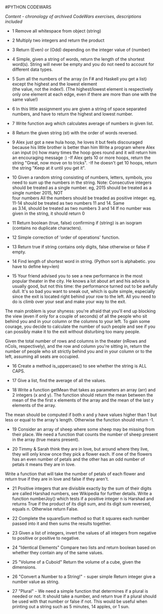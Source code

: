 #PYTHON CODEWARS

*Content - chronology of archived CodeWars exercises, descriptions included*

- 1 Remove all whitespace from object (string)

- 2 Multiply two integers and return the product

- 3 Return (Even) or (Odd) depending on the integer value of (number)

- 4 Simple, given a string of words, return the length of the shortest word(s).
 String will never be empty and you do not need to account for different data types.

- 5 Sum all the numbers of the array (in F# and Haskell you get a list) except the highest and the lowest element  
 (the value, not the index!).
 (The highest/lowest element is respectively only one element at each edge, even if there are more than one with the
 same value!)

- 6 In this little assignment you are given a string of space separated numbers, and have to return the highest and
 lowest number.

- 7 Write function avg which calculates average of numbers in given list.

- 8 Return the given string (st) with the order of words reversed.

- 9 Alex just got a new hula hoop, he loves it but feels discouraged because his little brother is better than him
 Write a program where Alex can input (n) how many times the hoop goes round and it will return him an encouraging
 message :)
 -If Alex gets 10 or more hoops, return the string "Great, now move on to tricks".
 -If he doesn't get 10 hoops, return the string "Keep at it until you get it".

- 10 Given a random string consisting of numbers, letters, symbols, you need to sum up the numbers in the string.
 Note:
 Consecutive integers should be treated as a single number. eg, 2015 should be treated as a single number 2015, NOT \
 four numbers
 All the numbers should be treaded as positive integer. eg, 11-14 should be treated as two numbers 11 and 14. Same  
 as
 3.14, should be treated as two numbers 3 and 14
 If no number was given in the string, it should return 0

- 11 Return boolean (true, false) confirming if (string) is an isogram (contains no duplicate characters).

- 12 Simple correction of 'order of operations' function.

- 13 Return true if string contains only digits, false otherwise or false if empty.

- 14 Find length of shortest word in string. (Python sort is alphabetic. you have to define key=len)

- 15 Your friend advised you to see a new performance in the most popular theater in the city. He knows a lot about
 art and his advice is usually good, but not this time: the performance turned out to be awfully dull. It's so bad
 you want to sneak out, which is quite simple, especially since the exit is located right behind your row to the
 left. All you need to do is climb over your seat and make your way to the exit.

 The main problem is your shyness: you're afraid that you'll end up blocking the view (even if only for a couple of
 seconds) of all the people who sit behind you and in your column or the columns to your left. To gain some
 courage, you decide to calculate the number of such people and see if you can possibly make it to the exit without
 disturbing too many people.

 Given the total number of rows and columns in the theater (nRows and nCols, respectively), and the row and column
 you're sitting in, return the number of people who sit strictly behind you and in your column or to the left,
 assuming all seats are occupied.

 - 16 Create a method is_uppercase() to see whether the string is ALL CAPS.

 - 17 Give a list, find the average of all the values.

- 18 Write a function getMean that takes as parameters an array (arr) and 2 integers (x and y). The function should
 return the mean between the mean of the the first x elements of the array and the mean of the last y elements of
 the array.

 The mean should be computed if both x and y have values higher than 1 but less or equal to the array's length.
 Otherwise the function should return -1.

- 19 Consider an array of sheep where some sheep may be missing from their place. We need a function that counts the
 number of sheep present in the array (true means present).

- 20 Timmy & Sarah think they are in love, but around where they live, they will only know once they pick a flower
 each. If one of the flowers has an even number of petals and the other has an odd number of petals it means they
 are in love.

 Write a function that will take the number of petals of each flower and return true if they are in love and false
 if they aren't.

- 21 Positive integers that are divisible exactly by the sum of their digits are called Harshad numbers, see
 Wikipedia for further details.
 Write a function numberJoy() which tests if a positive integer n is Harshad and returns True if the product of its
 digit sum, and its digit sum reversed, equals n. Otherwise return False.

- 22 Complete the squareSum method so that it squares each number passed into it and then sums the results together.

- 23 Given a list of integers, invert the values of all integers from negative to positive or positive to negative.

- 24 "Identical Elements"
 Compare two lists and return boolean based on whether they contain any of the same values.

- 25 "Volume of a Cuboid"
 Return the volume of a cube, given the dimensions.

- 26 "Convert a Number to a String!"  - super simple
 Return integer give a number value as string.

- 27 "Plural" - We need a simple function that determines if a plural is needed or not. It should take a number, and
 return true if a plural should be used with that number or false if not. This would be useful when printing out a
 string such as 5 minutes, 14 apples, or 1 sun.
